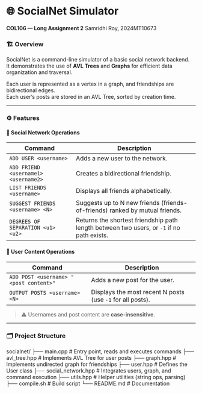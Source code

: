 # 🌐 SocialNet Simulator  
**COL106 — Long Assignment 2**
Samridhi Roy, 2024MT10673

### 🏗️ Overview
SocialNet is a command-line simulator of a basic social network backend.  
It demonstrates the use of **AVL Trees** and **Graphs** for efficient data organization and traversal.

Each user is represented as a vertex in a graph, and friendships are bidirectional edges.  
Each user’s posts are stored in an AVL Tree, sorted by creation time.

---

### ⚙️ Features
#### 👥 Social Network Operations
| Command | Description |
|----------|-------------|
| `ADD USER <username>` | Adds a new user to the network. |
| `ADD FRIEND <username1> <username2>` | Creates a bidirectional friendship. |
| `LIST FRIENDS <username>` | Displays all friends alphabetically. |
| `SUGGEST FRIENDS <username> <N>` | Suggests up to N new friends (friends-of-friends) ranked by mutual friends. |
| `DEGREES OF SEPARATION <u1> <u2>` | Returns the shortest friendship path length between two users, or `-1` if no path exists. |

#### 📝 User Content Operations
| Command | Description |
|----------|-------------|
| `ADD POST <username> "<post content>"` | Adds a new post for the user. |
| `OUTPUT POSTS <username> <N>` | Displays the most recent N posts (use `-1` for all posts). |

> ⚠️ Usernames and post content are **case-insensitive**.

---

### 🗂️ Project Structure
socialnet/
├── main.cpp # Entry point, reads and executes commands
├── avl_tree.hpp # Implements AVL Tree for user posts
├── graph.hpp # Implements undirected graph for friendships
├── user.hpp # Defines the User class
├── social_network.hpp # Integrates users, graph, and command execution
├── utils.hpp # Helper utilities (string ops, parsing)
├── compile.sh # Build script
└── README.md # Documentation
